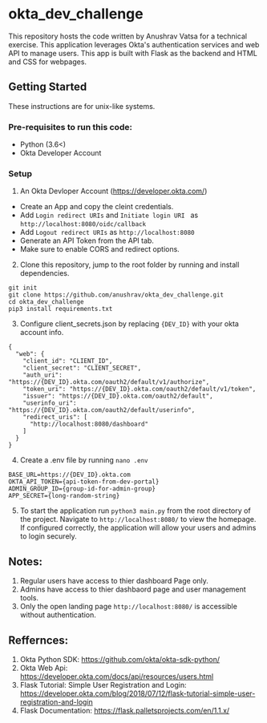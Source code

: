 # okta_dev_challenge
This repository hosts the code written by Anushrav Vatsa for a technical exercise. 
This application leverages Okta's authentication services and web API to manage users.
This app is built with Flask as the backend and HTML and CSS for webpages.

## Getting Started

These instructions are for unix-like systems. 

### Pre-requisites to run this code:
- Python (3.6<)
- Okta Developer Account


### Setup 
1. An Okta Devloper Account (https://developer.okta.com/)
  - Create an App and copy the cleint credentials.  
  - Add `Login redirect URIs` and `Initiate login URI ` as `http://localhost:8080/oidc/callback`
  - Add `Logout redirect URIs` as `http://localhost:8080`
  - Generate an API Token from the API tab. 
  - Make sure to enable CORS and redirect options.

2. Clone this repository, jump to the root folder by running and install dependencies.
```
git init
git clone https://github.com/anushrav/okta_dev_challenge.git
cd okta_dev_challenge
pip3 install requirements.txt

```
3. Configure client_secrets.json by replacing `{DEV_ID}` with your okta account info.

```
{
  "web": {
    "client_id": "CLIENT_ID",
    "client_secret": "CLIENT_SECRET",
    "auth_uri": "https://{DEV_ID}.okta.com/oauth2/default/v1/authorize",
    "token_uri": "https://{DEV_ID}.okta.com/oauth2/default/v1/token",
    "issuer": "https://{DEV_ID}.okta.com/oauth2/default",
    "userinfo_uri": "https://{DEV_ID}.okta.com/oauth2/default/userinfo",
    "redirect_uris": [
      "http://localhost:8080/dashboard"
    ]
  }
}
```
4. Create a .env file by running `nano .env`

```
BASE_URL=https://{DEV_ID}.okta.com
OKTA_API_TOKEN={api-token-from-dev-portal}
ADMIN_GROUP_ID={group-id-for-admin-group}
APP_SECRET={long-random-string}
```

5. To start the application run `python3 main.py` from the root directory of the project. 
   Navigate to `http://localhost:8080/` to view the homepage. If configured correctly, 
   the application will allow your users and admins to login securely. 
   
   
## Notes:
1. Regular users have access to thier dashboard Page only.
2. Admins have access to thier dashbaord page and user management tools.
3. Only the open landing page `http://localhost:8080/` is accessible without authentication.


## Reffernces:
1. Okta Python SDK: https://github.com/okta/okta-sdk-python/
2. Okta Web Api: https://developer.okta.com/docs/api/resources/users.html
3. Flask Tutorial: Simple User Registration and Login: https://developer.okta.com/blog/2018/07/12/flask-tutorial-simple-user-registration-and-login
4. Flask Documentation: https://flask.palletsprojects.com/en/1.1.x/
   


